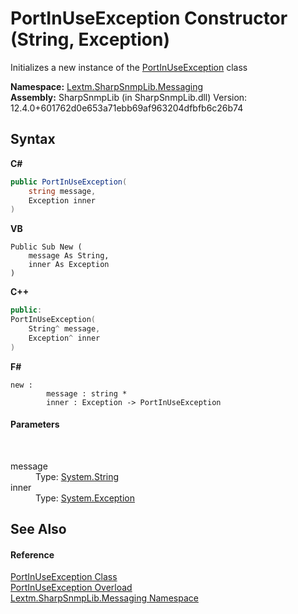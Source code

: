 # PortInUseException Constructor (String, Exception)
 

Initializes a new instance of the <a href="T_Lextm_SharpSnmpLib_Messaging_PortInUseException">PortInUseException</a> class

**Namespace:**&nbsp;<a href="N_Lextm_SharpSnmpLib_Messaging">Lextm.SharpSnmpLib.Messaging</a><br />**Assembly:**&nbsp;SharpSnmpLib (in SharpSnmpLib.dll) Version: 12.4.0+601762d0e653a71ebb69af963204dfbfb6c26b74

## Syntax

**C#**<br />
``` C#
public PortInUseException(
	string message,
	Exception inner
)
```

**VB**<br />
``` VB
Public Sub New ( 
	message As String,
	inner As Exception
)
```

**C++**<br />
``` C++
public:
PortInUseException(
	String^ message, 
	Exception^ inner
)
```

**F#**<br />
``` F#
new : 
        message : string * 
        inner : Exception -> PortInUseException
```


#### Parameters
&nbsp;<dl><dt>message</dt><dd>Type: <a href="https://docs.microsoft.com/dotnet/api/system.string" target="_blank" rel="noopener noreferrer">System.String</a><br /></dd><dt>inner</dt><dd>Type: <a href="https://docs.microsoft.com/dotnet/api/system.exception" target="_blank" rel="noopener noreferrer">System.Exception</a><br /></dd></dl>

## See Also


#### Reference
<a href="T_Lextm_SharpSnmpLib_Messaging_PortInUseException">PortInUseException Class</a><br /><a href="Overload_Lextm_SharpSnmpLib_Messaging_PortInUseException__ctor">PortInUseException Overload</a><br /><a href="N_Lextm_SharpSnmpLib_Messaging">Lextm.SharpSnmpLib.Messaging Namespace</a><br />